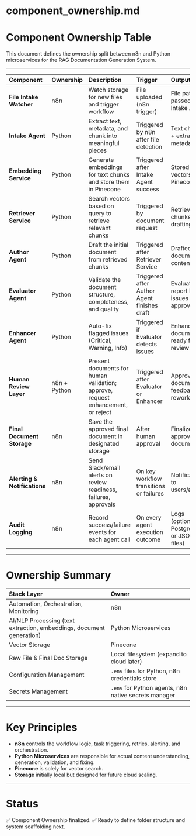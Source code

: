 # component_ownership.md

# Component Ownership Table

This document defines the ownership split between n8n and Python microservices for the RAG Documentation Generation System.

---

| Component | Ownership | Description | Trigger | Output |
|:----------|:-----------|:------------|:--------|:-------|
| **File Intake Watcher** | n8n | Watch storage for new files and trigger workflow | File uploaded (n8n trigger) | File path passed to Intake Agent |
| **Intake Agent** | Python | Extract text, metadata, and chunk into meaningful pieces | Triggered by n8n after file detection | Text chunks + extracted metadata |
| **Embedding Service** | Python | Generate embeddings for text chunks and store them in Pinecone | Triggered after Intake Agent success | Stored vectors in Pinecone |
| **Retriever Service** | Python | Search vectors based on query to retrieve relevant chunks | Triggered by document request | Retrieved chunks for drafting |
| **Author Agent** | Python | Draft the initial document from retrieved chunks | Triggered after Retriever Service | Drafted document content |
| **Evaluator Agent** | Python | Validate the document structure, completeness, and quality | Triggered after Author Agent finishes draft | Evaluation report listing issues or approval |
| **Enhancer Agent** | Python | Auto-fix flagged issues (Critical, Warning, Info) | Triggered if Evaluator detects issues | Enhanced document ready for review |
| **Human Review Layer** | n8n + Python | Present documents for human validation; approve, request enhancement, or reject | Triggered after Evaluator or Enhancer | Approved document or feedback for rework |
| **Final Document Storage** | n8n | Save the approved final document in designated storage | After human approval | Finalized, approved document |
| **Alerting & Notifications** | n8n | Send Slack/email alerts on review readiness, failures, approvals | On key workflow transitions or failures | Notifications to users/admins |
| **Audit Logging** | n8n | Record success/failure events for each agent call | On every agent execution outcome | Logs (optional: Postgres DB or JSON files) |

---

# Ownership Summary

| Stack Layer | Owner |
|:------------|:-----|
| Automation, Orchestration, Monitoring | n8n |
| AI/NLP Processing (text extraction, embeddings, document generation) | Python Microservices |
| Vector Storage | Pinecone |
| Raw File & Final Doc Storage | Local filesystem (expand to cloud later) |
| Configuration Management | `.env` files for Python, n8n credentials store |
| Secrets Management | `.env` for Python agents, n8n native secrets manager |

---

# Key Principles

- **n8n** controls the workflow logic, task triggering, retries, alerting, and orchestration.
- **Python Microservices** are responsible for actual content understanding, generation, validation, and fixing.
- **Pinecone** is solely for vector search.
- **Storage** initially local but designed for future cloud scaling.

---

# Status
✅ Component Ownership finalized.
✅ Ready to define folder structure and system scaffolding next.

